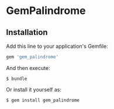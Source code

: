 # GemPalindrome


## Installation

Add this line to your application's Gemfile:

```ruby
gem 'gem_palindrome'
```

And then execute:

    $ bundle

Or install it yourself as:

    $ gem install gem_palindrome

